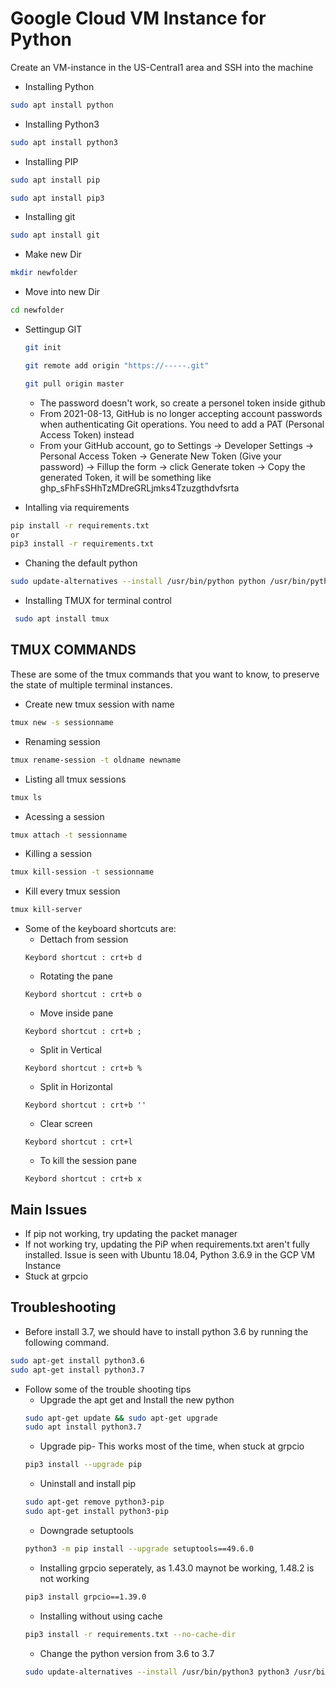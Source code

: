 # Google Cloud VM Instance for Python
Create an VM-instance in the US-Central1 area and SSH into the machine

- Installing Python
```bash
sudo apt install python
```
- Installing Python3
```bash
sudo apt install python3
```
- Installing PIP
```bash
sudo apt install pip
```
```bash
sudo apt install pip3
```
- Installing git
```bash
sudo apt install git
```

- Make new Dir
```bash
mkdir newfolder
```

- Move into new Dir
```bash
cd newfolder
```

- Settingup GIT
	```bash
	git init
	```
	```bash
	git remote add origin "https://-----.git"
	```
	```bash
	git pull origin master
	```

	- The password doesn't work, so create a personel token inside github
	- From 2021-08-13, GitHub is no longer accepting account passwords when authenticating Git operations. You need to add a PAT (Personal Access Token) instead
	- From your GitHub account, go to Settings → Developer Settings → Personal Access Token → Generate New Token (Give your password) → Fillup the form → click Generate token → Copy the generated Token, it will be something like ghp_sFhFsSHhTzMDreGRLjmks4Tzuzgthdvfsrta


- Intalling via requirements
```bash
pip install -r requirements.txt
or 
pip3 install -r requirements.txt
```
- Chaning the default python
```bash
sudo update-alternatives --install /usr/bin/python python /usr/bin/python3.7 1
```
- Installing TMUX for terminal control
```bash
 sudo apt install tmux
 ```
## TMUX COMMANDS
These are some of the tmux commands that you want to know, to preserve the state of multiple terminal instances.
- Create new tmux session with name
```bash
tmux new -s sessionname
```
- Renaming session
```bash
tmux rename-session -t oldname newname
```
- Listing all tmux sessions
```bash
tmux ls
```
- Acessing a session
```bash
tmux attach -t sessionname
```
- Killing a session
```bash
tmux kill-session -t sessionname
```
- Kill every tmux session
```bash
tmux kill-server
```

- Some of the keyboard shortcuts are:
	- Dettach from session
	```
	Keybord shortcut : crt+b d
	```
	- Rotating the pane
	```
	Keybord shortcut : crt+b o
	```
	- Move inside pane
	```
	Keybord shortcut : crt+b ;
	```
	- Split in Vertical
	```
	Keybord shortcut : crt+b %
	```
	- Split in Horizontal
	```
	Keybord shortcut : crt+b ''
	```
	- Clear screen
	```
	Keybord shortcut : crt+l
	```
	- To kill the session pane
	```
	Keybord shortcut : crt+b x
	```


## Main Issues
- If pip not working, try updating the packet manager
- If not working try, updating the PiP when requirements.txt aren't fully installed. Issue is seen with Ubuntu 18.04, Python 3.6.9 in the GCP VM Instance
- Stuck at grpcio

## Troubleshooting
- Before install 3.7, we should have to install python 3.6 by running the following command.
```bash
sudo apt-get install python3.6
sudo apt-get install python3.7
```
- Follow some of the trouble shooting tips
	- Upgrade the apt get and Install the new python
	```bash
	sudo apt-get update && sudo apt-get upgrade
	sudo apt install python3.7
	```
	- Upgrade pip- This works most of the time, when stuck at grpcio
	```bash
	pip3 install --upgrade pip
	```	
	- Uninstall and install pip
	```bash
	sudo apt-get remove python3-pip
	sudo apt-get install python3-pip
	```
	- Downgrade setuptools
	```bash
	python3 -m pip install --upgrade setuptools==49.6.0
	```
	- Installing grpcio seperately, as 1.43.0 maynot be working, 1.48.2 is not working
	```bash
	pip3 install grpcio==1.39.0
	```
	- Installing without using cache
	```bash
	pip3 install -r requirements.txt --no-cache-dir
	```
	- Change the python version from 3.6 to 3.7
	```bash
	sudo update-alternatives --install /usr/bin/python3 python3 /usr/bin/python3.7 1
	```
